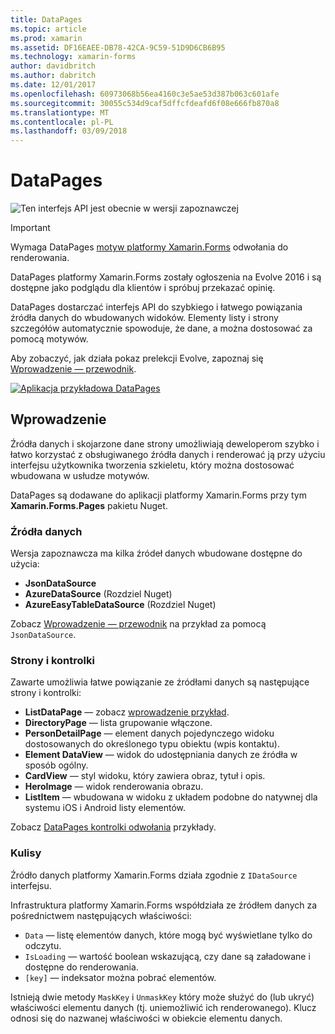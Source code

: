 ```yaml
---
title: DataPages
ms.topic: article
ms.prod: xamarin
ms.assetid: DF16EAEE-DB78-42CA-9C59-51D9D6CB6B95
ms.technology: xamarin-forms
author: davidbritch
ms.author: dabritch
ms.date: 12/01/2017
ms.openlocfilehash: 60973068b56ea4160c3e5ae53d387b063c601afe
ms.sourcegitcommit: 30055c534d9caf5dffcfdeafd6f08e666fb870a8
ms.translationtype: MT
ms.contentlocale: pl-PL
ms.lasthandoff: 03/09/2018
---
```

# <a name="datapages"></a>DataPages

![](~/media/shared/preview.png "Ten interfejs API jest obecnie w wersji zapoznawczej")

> [!IMPORTANT]
> Wymaga DataPages [motyw platformy Xamarin.Forms](~/xamarin-forms/user-interface/themes/index.md) odwołania do renderowania.

DataPages platformy Xamarin.Forms zostały ogłoszenia na Evolve 2016 i są dostępne jako podglądu dla klientów i spróbuj przekazać opinię.

DataPages dostarczać interfejs API do szybkiego i łatwego powiązania źródła danych do wbudowanych widoków. Elementy listy i strony szczegółów automatycznie spowoduje, że dane, a można dostosować za pomocą motywów.

Aby zobaczyć, jak działa pokaz prelekcji Evolve, zapoznaj się [Wprowadzenie — przewodnik](get-started.md).

[![](images/demo-sml.png "Aplikacja przykładowa DataPages")](images/demo.png#lightbox "DataPages przykładowej aplikacji")

## <a name="introduction"></a>Wprowadzenie

Źródła danych i skojarzone dane strony umożliwiają deweloperom szybko i łatwo korzystać z obsługiwanego źródła danych i renderować ją przy użyciu interfejsu użytkownika tworzenia szkieletu, który można dostosować wbudowana w usłudze motywów.

DataPages są dodawane do aplikacji platformy Xamarin.Forms przy tym **Xamarin.Forms.Pages** pakietu Nuget.

### <a name="data-sources"></a>Źródła danych

Wersja zapoznawcza ma kilka źródeł danych wbudowane dostępne do użycia:

* **JsonDataSource**
* **AzureDataSource** (Rozdziel Nuget)
* **AzureEasyTableDataSource** (Rozdziel Nuget)

Zobacz [Wprowadzenie — przewodnik](get-started.md) na przykład za pomocą `JsonDataSource`.


### <a name="pages--controls"></a>Strony i kontrolki

Zawarte umożliwia łatwe powiązanie ze źródłami danych są następujące strony i kontrolki:

* **ListDataPage** — zobacz [wprowadzenie przykład](get-started.md).
* **DirectoryPage** — lista grupowanie włączone.
* **PersonDetailPage** — element danych pojedynczego widoku dostosowanych do określonego typu obiektu (wpis kontaktu).
* **Element DataView** — widok do udostępniania danych ze źródła w sposób ogólny.
* **CardView** — styl widoku, który zawiera obraz, tytuł i opis.
* **HeroImage** — widok renderowania obrazu.
* **ListItem** — wbudowana w widoku z układem podobne do natywnej dla systemu iOS i Android listy elementów.

Zobacz [DataPages kontrolki odwołania](controls.md) przykłady.



### <a name="under-the-hood"></a>Kulisy

Źródło danych platformy Xamarin.Forms działa zgodnie z `IDataSource` interfejsu.

Infrastruktura platformy Xamarin.Forms współdziała ze źródłem danych za pośrednictwem następujących właściwości:

* `Data` — listę elementów danych, które mogą być wyświetlane tylko do odczytu.
* `IsLoading` — wartość boolean wskazującą, czy dane są załadowane i dostępne do renderowania.
* `[key]` — indeksator można pobrać elementów.

Istnieją dwie metody `MaskKey` i `UnmaskKey` który może służyć do (lub ukryć) właściwości elementu danych (tj. uniemożliwić ich renderowanego).
Klucz odnosi się do nazwanej właściwości w obiekcie elementu danych.

